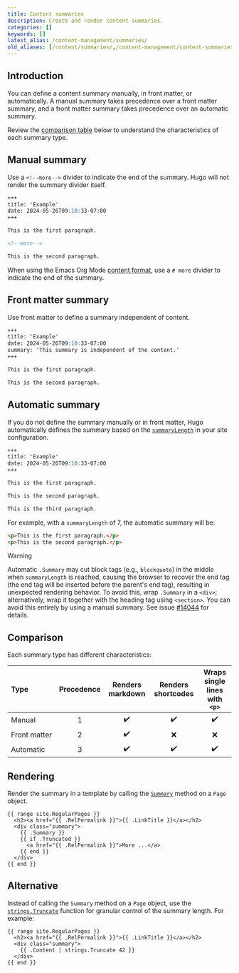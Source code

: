 ```yaml
---
title: Content summaries
description: Create and render content summaries.
categories: []
keywords: []
latest_alias: /content-management/summaries/
old_aliases: [/content/summaries/,/content-management/content-summaries/]
---
```


<!-- Do not remove the manual summary divider below. -->
<!-- If you do, you will break its first literal usage on this page. -->

<!--more-->

## Introduction

You can define a content summary manually, in front matter, or automatically. A manual summary takes precedence over a front matter summary, and a front matter summary takes precedence over an automatic summary.

Review the [comparison table](#comparison) below to understand the characteristics of each summary type.

## Manual summary

Use a `<!--more-->` divider to indicate the end of the summary. Hugo will not render the summary divider itself.

```md {file="content/example.md"}
+++
title: 'Example'
date: 2024-05-26T09:10:33-07:00
+++

This is the first paragraph.

<!--more-->

This is the second paragraph.
```

When using the Emacs Org Mode [content format][], use a `# more` divider to indicate the end of the summary.

[content format]: /docs/concepts/content-formats/

## Front matter summary

Use front matter to define a summary independent of content.

```md {file="content/example.md"}
+++
title: 'Example'
date: 2024-05-26T09:10:33-07:00
summary: 'This summary is independent of the content.'
+++

This is the first paragraph.

This is the second paragraph.
```

## Automatic summary

If you do not define the summary manually or in front matter, Hugo automatically defines the summary based on the [`summaryLength`][] in your site configuration.

[`summaryLength`]: /docs/reference/configuration/all/#summarylength

```md {file="content/example.md"}
+++
title: 'Example'
date: 2024-05-26T09:10:33-07:00
+++

This is the first paragraph.

This is the second paragraph.

This is the third paragraph.
```

For example, with a `summaryLength` of 7, the automatic summary will be:

```html
<p>This is the first paragraph.</p>
<p>This is the second paragraph.</p>
```

> [!warning]
> Automatic `.Summary` may cut block tags (e.g., `blockquote`) in the middle when `summaryLength` is reached, causing the browser to recover the end tag (the end tag will be inserted before the parent's end tag), resulting in unexpected rendering behavior. To avoid this, wrap `.Summary` in a `<div>`; alternatively, wrap it together with the heading tag using `<section>`. You can avoid this entirely by using a manual summary. See issue [#14044] for details.

## Comparison

Each summary type has different characteristics:

Type|Precedence|Renders markdown|Renders shortcodes|Wraps single lines with `<p>`
:--|:-:|:-:|:-:|:-:
Manual|1|:heavy_check_mark:|:heavy_check_mark:|:heavy_check_mark:
Front&nbsp;matter|2|:heavy_check_mark:|:x:|:x:
Automatic|3|:heavy_check_mark:|:heavy_check_mark:|:heavy_check_mark:

## Rendering

Render the summary in a template by calling the [`Summary`][] method on a `Page` object.

[`Summary`]: /docs/reference/methods/page/summary

```go-html-template
{{ range site.RegularPages }}
  <h2><a href="{{ .RelPermalink }}">{{ .LinkTitle }}</a></h2>
  <div class="summary">
    {{ .Summary }}
    {{ if .Truncated }}
      <a href="{{ .RelPermalink }}">More ...</a>
    {{ end }}
  </div>
{{ end }}
```

## Alternative

Instead of calling the `Summary` method on a `Page` object, use the [`strings.Truncate`][] function for granular control of the summary length. For example:

[`strings.Truncate`]: /docs/reference/functions/strings/truncate/

```go-html-template
{{ range site.RegularPages }}
  <h2><a href="{{ .RelPermalink }}">{{ .LinkTitle }}</a></h2>
  <div class="summary">
    {{ .Content | strings.Truncate 42 }}
  </div>
{{ end }}
```

[#14044]: https://github.com/gohugoio/hugo/issues/14044
